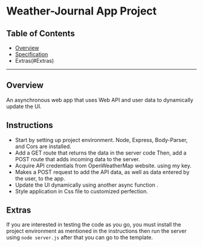 # **Weather-Journal App Project**

## Table of Contents

* [Overview](#Overview)
* [Specification](#Specification)
* Extras(#Extras)
---

## Overview
An asynchronous web app that uses Web API and user data to dynamically update the UI. 

## Instructions
* Start by setting up project environment. Node, Express, Body-Parser, and Cors are installed.
* Add a GET route that returns the data in the server code Then, add a POST route that adds incoming data to the server.
* Acquire API credentials from OpenWeatherMap website. using my key.
* Makes a POST request to add the API data, as well as data entered by the user, to the app.
* Update the UI dynamically using another async function .
* Style application in Css file to customized perfection.

## Extras
If you are interested in testing the code as you go, you must install the project environment as mentioned in the instructions then run the server using  `node server.js` after that you can go to the template.
